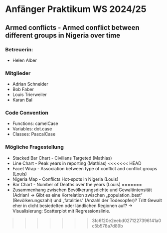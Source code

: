 # Anfänger Praktikum WS 2024/25
## Armed conflicts - Armed conflict between different groups in Nigeria over time

### Betreuerin: 
* Helen Alber

### Mitglieder
* Adrian Schneider
* Bob Faber
* Louis Trierweiler
* Karan Bal

### Code Convention
* Functions: camelCase 
* Variables: dot.case 
* Classes: PascalCase

### Mögliche Fragestellung
* Stacked Bar Chart - Civilians Targeted (Mathias)
* Line Chart - Peak years in reporting (Mathias)
<<<<<<< HEAD
* Facet Wrap - Association between type of conflict and conflict groups (Louis)
* Nigeria Map - Conflicts Hot-spots in Nigeria (Louis)
* Bar Chart - Number of Deaths over the years (Louis)
=======
* Zusammenhang zwischen Bevölkerungsdichte und Gewaltintensität (Adrian)
→ Gibt es eine Korrelation zwischen „population_best“ (Bevölkerungszahl) und „fatalities“ (Anzahl der Todesopfer)? Tritt Gewalt eher in dicht besiedelten oder ländlichen Regionen auf?
→ Visualisierung: Scatterplot mit Regressionslinie.
>>>>>>> 3fc6f20e2eebd0271227396141a0c5b578a7d89b
